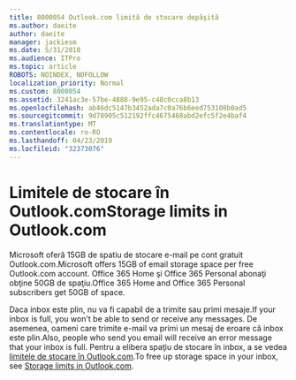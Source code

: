 ```yaml
---
title: 8000054 Outlook.com limită de stocare depăşită
ms.author: daeite
author: daeite
manager: jackiesm
ms.date: 5/31/2018
ms.audience: ITPro
ms.topic: article
ROBOTS: NOINDEX, NOFOLLOW
localization_priority: Normal
ms.custom: 8000054
ms.assetid: 3241ac3e-57be-4888-9e95-c48c0cca8b13
ms.openlocfilehash: ab46dc5147b3452ada7c0a76b6eed753108b0ad5
ms.sourcegitcommit: 9d78905c512192ffc4675468abd2efc5f2e4baf4
ms.translationtype: MT
ms.contentlocale: ro-RO
ms.lasthandoff: 04/23/2019
ms.locfileid: "32373076"
---
```

# <a name="storage-limits-in-outlookcom"></a><span data-ttu-id="d71ff-102">Limitele de stocare în Outlook.com</span><span class="sxs-lookup"><span data-stu-id="d71ff-102">Storage limits in Outlook.com</span></span>

<span data-ttu-id="d71ff-103">Microsoft oferă 15GB de spatiu de stocare e-mail pe cont gratuit Outlook.com.</span><span class="sxs-lookup"><span data-stu-id="d71ff-103">Microsoft offers 15GB of email storage space per free Outlook.com account.</span></span> <span data-ttu-id="d71ff-104">Office 365 Home şi Office 365 Personal abonaţi obţine 50GB de spaţiu.</span><span class="sxs-lookup"><span data-stu-id="d71ff-104">Office 365 Home and Office 365 Personal subscribers get 50GB of space.</span></span>
  
<span data-ttu-id="d71ff-105">Daca inbox este plin, nu va fi capabil de a trimite sau primi mesaje.</span><span class="sxs-lookup"><span data-stu-id="d71ff-105">If your inbox is full, you won't be able to send or receive any messages.</span></span> <span data-ttu-id="d71ff-106">De asemenea, oameni care trimite e-mail va primi un mesaj de eroare că inbox este plin.</span><span class="sxs-lookup"><span data-stu-id="d71ff-106">Also, people who send you email will receive an error message that your inbox is full.</span></span> <span data-ttu-id="d71ff-107">Pentru a elibera spaţiu de stocare în inbox, a se vedea [limitele de stocare în Outlook.com](https://go.microsoft.com/fwlink/p/?linkid=2001900&amp;clcid=0x409).</span><span class="sxs-lookup"><span data-stu-id="d71ff-107">To free up storage space in your inbox, see [Storage limits in Outlook.com](https://go.microsoft.com/fwlink/p/?linkid=2001900&amp;clcid=0x409).</span></span>
  

